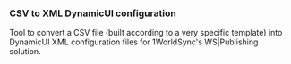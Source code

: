 ### CSV to XML DynamicUI configuration

Tool to convert a CSV file (built according to a very specific template) into DynamicUI XML configuration files for 1WorldSync's WS|Publishing solution.
